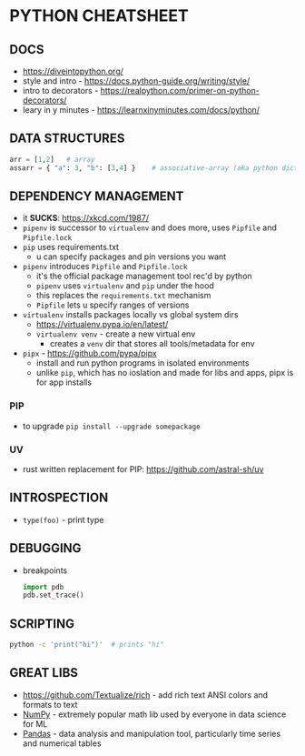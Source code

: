 # PYTHON CHEATSHEET

## DOCS
- https://diveintopython.org/
- style and intro - https://docs.python-guide.org/writing/style/
- intro to decorators - https://realpython.com/primer-on-python-decorators/
- leary in y minutes - https://learnxinyminutes.com/docs/python/

## DATA STRUCTURES
```python
arr = [1,2]   # array
assarr = { "a": 3, "b": [3,4] }    # associative-array (aka python dictionaries)
```

## DEPENDENCY MANAGEMENT
- it **SUCKS**: https://xkcd.com/1987/
- `pipenv` is successor to `virtualenv` and does more, uses `Pipfile` and `Pipfile.lock`
- `pip` uses requirements.txt
    - u can specify packages and pin versions you want
- `pipenv` introduces `Pipfile` and `Pipfile.lock`
    - it's the official package management tool rec'd by python
    - `pipenv` uses `virtualenv` and `pip` under the hood
    - this replaces the `requirements.txt` mechanism
    - `Pipfile` lets u specify ranges of versions
- `virtualenv` installs packages locally vs global system dirs
    - https://virtualenv.pypa.io/en/latest/
    - `virtualenv venv` - create a new virtual env
        - creates a `venv` dir that stores all tools/metadata for env
- `pipx` - https://github.com/pypa/pipx
    - install and run python programs in isolated environments
    - unlike `pip`, which has no ioslation and made for libs and apps, pipx is for app installs
### PIP
- to upgrade `pip install --upgrade somepackage`
### UV
- rust written replacement for PIP: https://github.com/astral-sh/uv

## INTROSPECTION
- `type(foo)`   - print type

## DEBUGGING
- breakpoints
    ```python
    import pdb
    pdb.set_trace()
    ```

## SCRIPTING
```sh
python -c 'print("hi")'  # prints "hi"
```

## GREAT LIBS
- https://github.com/Textualize/rich - add rich text ANSI colors and formats to text
- [NumPy](https://numpy.org/) - extremely popular math lib used by everyone in data science for ML
- [Pandas](https://pandas.pydata.org/) - data analysis and manipulation tool, particularly time series and numerical tables
